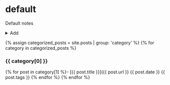 # default
Default notes

<details>
  <summary>Add</summary>
  <script>
    function editor(){
      const category = document.getElementById('category').value;
      const date = "{{ site.time | date: '%Y-%m-%d-' }}";
      const title = document.getElementById('title').value.toLowerCase().replace(/[^a-zA-Z0-9]+/g,'-');
      const tags = document.getElementById('tags').value;
      const url='{{ site.github.repository_url }}/new/main?filename=' + category + '/_posts/' + date + title + '.md&value=---%0Atags:%20[' + tags + ']%0A---%0A';
      location = url;
      return true
    };
  </script>
  <input id=title placeholder=title required>
  <input id=category placeholder=category required>
  <input id=tags placeholder=tags>
  <button onclick="editor()">Editor</button>
</details>

{% assign categorized_posts = site.posts | group: 'category' %}
{% for category in categorized_posts %}<h3>{{ category[0] }}</h3>
{% for post in category[1] %}- [{{ post.title }}]({{ post.url }} {{ post.date }} {{ post.tags }}
{% endfor %}
{% endfor %}
